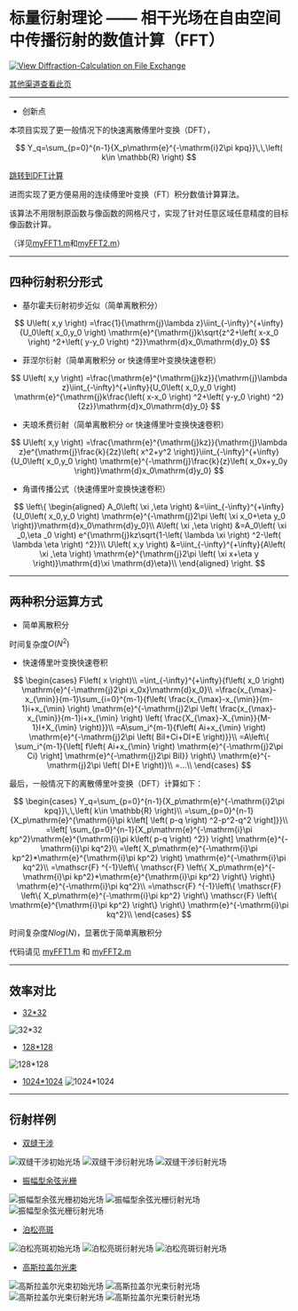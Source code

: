 # 标量衍射理论 —— 相干光场在自由空间中传播衍射的数值计算（FFT）

[![View Diffraction-Calculation on File Exchange](https://www.mathworks.com/matlabcentral/images/matlab-file-exchange.svg)](https://www.mathworks.com/matlabcentral/fileexchange/180450-diffraction-calculation)

[其他渠道查看此页](https://hexo.dytchem.cn/2025/03/22/Diffraction-Calculation/)

---

- 创新点

本项目实现了更一般情况下的快速离散傅里叶变换（DFT），

$$
Y_q=\sum_{p=0}^{n-1}{X_p\mathrm{e}^{-\mathrm{i}2\pi kpq}}\,\,\left( k\in \mathbb{R} \right)
$$

[跳转到DFT计算](#dft-section)

进而实现了更方便易用的连续傅里叶变换（FT）积分数值计算算法。

该算法不用限制原函数与像函数的网格尺寸，实现了针对任意区域任意精度的目标像函数计算。

（详见[myFFT1.m](myFFT1.m)和[myFFT2.m](myFFT2.m)）

---

## 四种衍射积分形式

- 基尔霍夫衍射初步近似（简单离散积分）

$$
U\left( x,y \right) =\frac{1}{\mathrm{j}\lambda z}\iint_{-\infty}^{+\infty}{U_0\left( x_0,y_0 \right) \mathrm{e}^{\mathrm{j}k\sqrt{z^2+\left( x-x_0 \right) ^2+\left( y-y_0 \right) ^2}}\mathrm{d}x_0\mathrm{d}y_0}
$$

- 菲涅尔衍射（简单离散积分 or 快速傅里叶变换快速卷积）

$$
U\left( x,y \right) =\frac{\mathrm{e}^{\mathrm{j}kz}}{\mathrm{j}\lambda z}\iint_{-\infty}^{+\infty}{U_0\left( x_0,y_0 \right) \mathrm{e}^{\mathrm{j}k\frac{\left( x-x_0 \right) ^2+\left( y-y_0 \right) ^2}{2z}}\mathrm{d}x_0\mathrm{d}y_0}
$$

- 夫琅禾费衍射（简单离散积分 or 快速傅里叶变换快速卷积）

$$
U\left( x,y \right) =\frac{\mathrm{e}^{\mathrm{j}kz}}{\mathrm{j}\lambda z}e^{\mathrm{j}\frac{k}{2z}\left( x^2+y^2 \right)}\iint_{-\infty}^{+\infty}{U_0\left( x_0,y_0 \right) \mathrm{e}^{-\mathrm{j}\frac{k}{z}\left( x_0x+y_0y \right)}\mathrm{d}x_0\mathrm{d}y_0}
$$

- 角谱传播公式（快速傅里叶变换快速卷积）

$$
\left\{ \begin{aligned}
 A_0\left( \xi ,\eta \right) &=\iint_{-\infty}^{+\infty}{U_0\left( x_0,y_0 \right) \mathrm{e}^{-\mathrm{j}2\pi \left( \xi x_0+\eta y_0 \right)}\mathrm{d}x_0\mathrm{d}y_0}\\
 A\left( \xi ,\eta \right) &=A_0\left( \xi _0,\eta _0 \right) e^{\mathrm{j}kz\sqrt{1-\left( \lambda \xi \right) ^2-\left( \lambda \eta \right) ^2}}\\
 U\left( x,y \right) &=\iint_{-\infty}^{+\infty}{A\left( \xi ,\eta \right) \mathrm{e}^{\mathrm{j}2\pi \left( \xi x+\eta y \right)}\mathrm{d}\xi \mathrm{d}\eta}\\
\end{aligned} \right.
$$

---

## 两种积分运算方式

- 简单离散积分

时间复杂度$O(N^2)$

- 快速傅里叶变换快速卷积

$$
\begin{cases}
 F\left( x \right)\\
 =\int_{-\infty}^{+\infty}{f\left( x_0 \right) \mathrm{e}^{-\mathrm{j}2\pi x_0x}\mathrm{d}x_0}\\
 =\frac{x_{\max}-x_{\min}}{m-1}\sum_{i=0}^{m-1}{f\left( \frac{x_{\max}-x_{\min}}{m-1}i+x_{\min} \right) \mathrm{e}^{-\mathrm{j}2\pi \left( \frac{x_{\max}-x_{\min}}{m-1}i+x_{\min} \right) \left( \frac{X_{\max}-X_{\min}}{M-1}I+X_{\min} \right)}}\\
 =A\sum_i^{m-1}{f\left( Ai+x_{\min} \right) \mathrm{e}^{-\mathrm{j}2\pi \left( BiI+Ci+DI+E \right)}}\\
 =A\left\{ \sum_i^{m-1}{\left[ f\left( Ai+x_{\min} \right) \mathrm{e}^{-\mathrm{j}2\pi Ci} \right] \mathrm{e}^{-\mathrm{j}2\pi BiI}} \right\} \mathrm{e}^{-\mathrm{j}2\pi \left( DI+E \right)}\\
 =...\\
\end{cases}
$$

<span id="dft-section"></span>
最后，一般情况下的离散傅里叶变换（DFT）计算如下：

$$
\begin{cases}
 Y_q=\sum_{p=0}^{n-1}{X_p\mathrm{e}^{-\mathrm{i}2\pi kpq}}\,\,\left( k\in \mathbb{R} \right)\\
 =\sum_{p=0}^{n-1}{X_p\mathrm{e}^{\mathrm{i}\pi k\left[ \left( p-q \right) ^2-p^2-q^2 \right]}}\\
 =\left[ \sum_{p=0}^{n-1}{X_p\mathrm{e}^{-\mathrm{i}\pi kp^2}\mathrm{e}^{\mathrm{i}\pi k\left( p-q \right) ^2}} \right] \mathrm{e}^{-\mathrm{i}\pi kq^2}\\
 =\left( X_p\mathrm{e}^{-\mathrm{i}\pi kp^2}*\mathrm{e}^{\mathrm{i}\pi kp^2} \right) \mathrm{e}^{-\mathrm{i}\pi kq^2}\\
 =\mathscr{F} ^{-1}\left\{ \mathscr{F} \left\{ X_p\mathrm{e}^{-\mathrm{i}\pi kp^2}*\mathrm{e}^{\mathrm{i}\pi kp^2} \right\} \right\} \mathrm{e}^{-\mathrm{i}\pi kq^2}\\
 =\mathscr{F} ^{-1}\left\{ \mathscr{F} \left\{ X_p\mathrm{e}^{-\mathrm{i}\pi kp^2} \right\} \mathscr{F} \left\{ \mathrm{e}^{\mathrm{i}\pi kp^2} \right\} \right\} \mathrm{e}^{-\mathrm{i}\pi kq^2}\\
\end{cases}
$$

时间复杂度$Nlog(N)$，显著优于简单离散积分

代码请见 [myFFT1.m](myFFT1.m) 和 [myFFT2.m](myFFT2.m)

---

## 效率对比

- [32*32](task1_1.m)

![32*32](src/task1.png)

- [128*128](task2_1.m)

![128*128](src/task2_1.png)

- [1024*1024](task2_2.m)
![1024*1024](src/task2_2.png)

---

## 衍射样例

- [双缝干涉](task3_1.m)

![双缝干涉初始光场](src/task3_1.png)
![双缝干涉衍射光场](src/task3_2.png)
![双缝干涉衍射光场](src/task3_3.png)

- [振幅型余弦光栅](task4_1.m)

![振幅型余弦光栅初始光场](src/task4_1.png)
![振幅型余弦光栅衍射光场](src/task4_2.png)
![振幅型余弦光栅衍射光场](src/task4_3.png)

- [泊松亮斑](task5_1.m)

![泊松亮斑初始光场](src/task5_1.png)
![泊松亮斑衍射光场](src/task5_2.png)
![泊松亮斑衍射光场](src/task5_3.png)

- [高斯拉盖尔光束](task6_1.m)

![高斯拉盖尔光束初始光场](src/task6_1.png)
![高斯拉盖尔光束衍射光场](src/task6_2.png)
![高斯拉盖尔光束衍射光场](src/task6_3.png)
![高斯拉盖尔光束衍射光场](src/task6_4.png)
